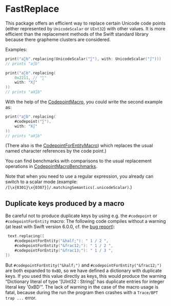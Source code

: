 # FastReplace

This package offers an efficient way to replace certain Unicode code points (either represented by `UnicodeScalar` or `UInt32`) with other values. It is more efficient than the replacement methods of the Swift standard library because there grapheme clusters are considered.

Examples:

```swift
print("a∑b".replacing(UnicodeScalar("∑"), with: UnicodeScalar("∫")))
// prints "a∫b"
```

```swift
print("a∑b".replacing(
    0x2211, // "∑"
    with: "X∫"
))
// prints "aX∫b"
```

With the help of the [CodepointMacro](https://github.com/stefanspringer1/CodepointMacro), you could write the second example as:

```swift
print("a∑b".replacing(
    #codepoint("∑"),
    with: "X∫"
))
// prints "aX∫b"
```

(There also is the [CodepointForEntityMacro](https://github.com/stefanspringer1/CodepointForEntityMacro)) which replaces the usual named character references by the code point.)

You can find benchmarks with comparisons to the usual replacement operations in [CodepointMacroBenchmarks](https://github.com/stefanspringer1/CodepointMacroBenchmarks).

Note that when you need to use a regular expression, you already can switch to a scalar mode (example: `/[\x{0301}\x{0307}]/.matchingSemantics(.unicodeScalar)`.)

## Duplicate keys produced by a macro

Be careful not to produce duplicate keys by using e.g. the `#codepoint` or `#codepointForEntity` macro: The following code compiles without a warning (at least with Swift version 6.0.0, cf. the [bug report](https://github.com/swiftlang/swift/issues/77318)):

```swift
 text.replacing([
    #codepointForEntity("&half;"): " 1 / 2 ",
    #codepointForEntity("&frac12;"): " 1 / 2 ",
    #codepointForEntity("&frac13;"): " 1 / 3 ",
])
```

But `#codepointForEntity("&half;")` and `#codepointForEntity("&frac12;")` are both expanded to `0xBD`, so we have defined a dictionary with duplicate keys. If you used this value directly as keys, this would produce the warning “Dictionary literal of type '[UInt32 : String]' has duplicate entries for integer literal key '0xBD'”. The lack of warning in the case of the macro usage is fatal, because during the run the program then crashes with a `Trace/BPT trap ...` error.
